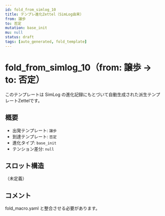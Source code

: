 ```yaml
---
id: fold_from_simlog_10
title: テンプレ進化Zettel（SimLog由来）
from: 譲歩
to: 否定
mutation: base_init
mu: null
status: draft
tags: [auto_generated, fold_template]
---
```


# fold_from_simlog_10（from: 譲歩 → to: 否定）

このテンプレートは SimLog の進化記録にもとづいて自動生成された派生テンプレートZettelです。

## 概要

- 出発テンプレート: `譲歩`
- 到達テンプレート: `否定`
- 進化タイプ: `base_init`
- テンション差分: `null`

## スロット構造

（未定義）

## コメント

fold_macro.yaml と整合させる必要があります。

